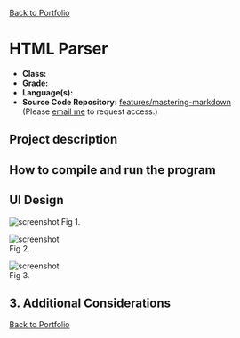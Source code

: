[Back to Portfolio](../index.md)

HTML Parser
===============

-   **Class:** 
-   **Grade:** 
-   **Language(s):** 
-   **Source Code Repository:** [features/mastering-markdown](https://guides.github.com/features/mastering-markdown/)  
    (Please [email me](mailto:JRAndraszek@csustudent.net?subject=GitHub%20Access) to request access.)

## Project description


## How to compile and run the program


## UI Design


![screenshot](../images/)
Fig 1.

![screenshot](../images/)  
Fig 2.

![screenshot](../images/)  
Fig 3.

## 3. Additional Considerations


[Back to Portfolio](../index.md)